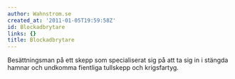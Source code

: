 ```yaml
---
author: Wahnstrom.se
created_at: '2011-01-05T19:59:58Z'
id: Blockadbrytare
links: {}
title: Blockadbrytare
---
```


Besättningsman på ett skepp som specialiserat sig på att ta sig in i stängda hamnar och undkomma
fientliga tullskepp och krigsfartyg.